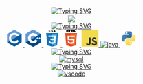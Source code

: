 <div align="center">
     <a href="https://www.youtube.com/watch?v=dQw4w9WgXcQ"><img align="center" src="https://readme-typing-svg.demolab.com?font=Fira+Code&weight=500&pause=1000&color=6C249A&width=435&lines=Welcome+to+juliocbks'+profile!" alt="Typing SVG" /></a>
</div>

<div align="center">
    <img align="center" src="https://static.wikia.nocookie.net/outerwilds_gamepedia/images/b/b9/Supernova.gif/revision/latest/scale-to-width-down/600?cb=20210624202543">
</div>

<div align="center">
     <a href="https://git.io/typing-svg"><img src="https://readme-typing-svg.demolab.com?font=Fira+Code&pause=1000&color=6C249A&repeat=false&width=203&lines=%3E%3E%3E+Languages+%3C%3C%3C" alt="Typing SVG" /></a>
</div>

<div align="center">
  <a href="https://www.cprogramming.com/" target="_blank" rel="noreferrer"> <img src="https://raw.githubusercontent.com/devicons/devicon/master/icons/c/c-original.svg" alt="c" width="40" height="40"/> </a>
  <a href="https://www.w3schools.com/cpp/" target="_blank" rel="noreferrer"> <img src="https://raw.githubusercontent.com/devicons/devicon/master/icons/cplusplus/cplusplus-original.svg" alt="cpp" width="40" height="40"/> </a>
  <a href="https://www.w3schools.com/css/" target="_blank" rel="noreferrer"> <img src="https://raw.githubusercontent.com/devicons/devicon/master/icons/css3/css3-original-wordmark.svg" alt="css3" width="40" height="40"/> </a> 
  <a href="https://www.w3.org/html/" target="_blank" rel="noreferrer"> <img src="https://raw.githubusercontent.com/devicons/devicon/master/icons/html5/html5-original-wordmark.svg" alt="html5" width="40" height="40"/> </a> 
  <a href="https://developer.mozilla.org/en-US/docs/Web/JavaScript" target="_blank" rel="noreferrer"> <img src="https://raw.githubusercontent.com/devicons/devicon/master/icons/javascript/javascript-original.svg" alt="javascript" width="40"     height="40"/> </a> 
  <a href="https://www.java.com" target="_blank" rel="noreferrer"> <img src="https://cdn.jsdelivr.net/gh/devicons/devicon/icons/java/java-original.svg" alt="java" width="40" height="40" /> </a>
  <a href="https://www.python.org" target="_blank" rel="noreferrer"> <img src="https://raw.githubusercontent.com/devicons/devicon/master/icons/python/python-original.svg" alt="python" width="40" height="40"/  </a> 
</div>

<div align="center">
     <a href="https://git.io/typing-svg"><img src="https://readme-typing-svg.demolab.com?font=Fira+Code&pause=1000&color=6C249A&repeat=false&width=155&lines=%3E%3E%3E+Tools+%3C%3C%3C" alt="Typing SVG" /></a><br>
     <a href="https://mysql.com" target="_blank" rel="noreferrer"> <img src="https://cdn.jsdelivr.net/gh/devicons/devicon/icons/mysql/mysql-original.svg" alt="mysql" width="40" height="40" /> </a>
</div>

<div align="center">
     <a href="https://git.io/typing-svg"><img src="https://readme-typing-svg.demolab.com?font=Fira+Code&pause=1000&color=6C249A&repeat=false&width=202&lines=%3E%3E%3E+Compilers+%3C%3C%3C" alt="Typing SVG" /></a><br>
     <a href="https://code.visualstudio.com" target="_blank" rel="noreferrer"> <img src="https://cdn.jsdelivr.net/gh/devicons/devicon/icons/vscode/vscode-original.svg" alt="vscode" width="40" height="40" /> </a>
</div>

